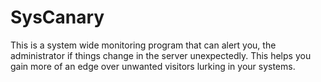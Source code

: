 # SysCanary
This is a system wide monitoring program that can alert you, the administrator if things change in the server unexpectedly. 
This helps you gain more of an edge over unwanted visitors lurking in your systems.